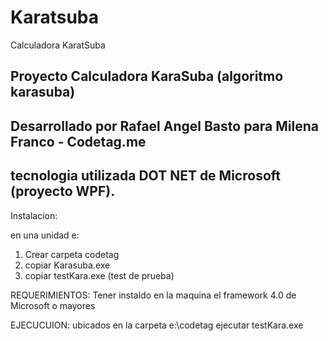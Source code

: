 Karatsuba
=========

Calculadora KaratSuba

Proyecto Calculadora KaraSuba (algoritmo karasuba)
--------------------------------------------------------
Desarrollado por Rafael Angel Basto
para Milena Franco - Codetag.me
--------------------------------------------------------
tecnologia utilizada DOT NET de Microsoft (proyecto WPF).
--------------------------------------------------------

Instalacion:

en una unidad e:
1. Crear carpeta codetag
2. copiar Karasuba.exe 
3. copiar testKara.exe (test de prueba)

REQUERIMIENTOS:
Tener instaldo en la maquina el framework 4.0 de Microsoft o mayores

EJECUCUION:
ubicados en la carpeta e:\codetag
ejecutar testKara.exe

